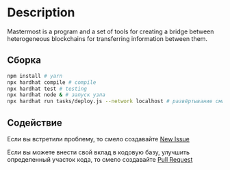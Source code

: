 # Description

Mastermost is a program and a set of tools for creating a bridge between heterogeneous blockchains for transferring information between them.

## Сборка

```bash
npm install # yarn
npx hardhat compile # compile
npx hardhat test # testing
npx hardhat node & # запуск узла
npx hardhat run tasks/deploy.js --network localhost # развёртывание смарт-контракта в локальной сети
```

## Содействие

Если вы встретили проблему, то смело создавайте [New Issue](https://github.com/druzhcom/mastermost/issues/new)

Если вы можете внести свой вклад в кодовую базу, улучшить определенный участок кода, то смело создавайте [Pull Request](https://github.com/druzhcom/mastermost/pulls)
